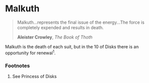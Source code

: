 # Malkuth

>Malkuth...represents the final issue of the energy...The force is completely expended and results in death.
>
>**Aleister Crowley**, *The Book of Thoth*

Malkuth is the death of each suit, but in the 10 of Disks there is an opportunity for renewal<sup>1</sup>.



### Footnotes

1. See Princess of Disks